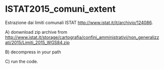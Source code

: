 # ISTAT2015_comuni_extent
Estrazione dai limiti comunali ISTAT http://www.istat.it/it/archivio/124086.

A) donwnload zip archive from http://www.istat.it/storage/cartografia/confini_amministrativi/non_generalizzati/2015/Limiti_2015_WGS84.zip

B) decompress in your path

C) run the code.




